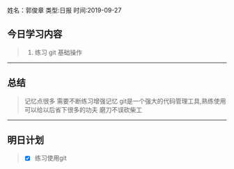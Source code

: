 姓名：郭俊章
类型:日报
时间:2019-09-27

## 今日学习内容 ##
>1. 练习 git 基础操作
* * *
## 总结 ##
> 记忆点很多 需要不断练习增强记忆
>  git是一个强大的代码管理工具,熟练使用可以给以后省下很多的功夫
>  磨刀不误砍柴工
* * *
## 明日计划 ##
> - [x] 练习使用git